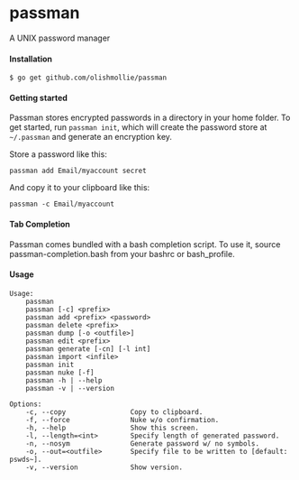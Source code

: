 # passman
A UNIX password manager

#### Installation
```
$ go get github.com/olishmollie/passman
```

#### Getting started
Passman stores encrypted passwords in a directory in your home folder. To get started, run `passman init`, which will create the password store at `~/.passman` and generate an encryption key. 

Store a password like this:
```
passman add Email/myaccount secret
```
And copy it to your clipboard like this:
```
passman -c Email/myaccount
```

#### Tab Completion
Passman comes bundled with a bash completion script. To use it, source passman-completion.bash from your bashrc or bash_profile.

#### Usage
```
Usage:
	passman
	passman [-c] <prefix>
	passman add <prefix> <password>
	passman delete <prefix>
	passman dump [-o <outfile>]
	passman edit <prefix>
	passman generate [-cn] [-l int]
	passman import <infile>
	passman init
	passman nuke [-f]
	passman -h | --help
	passman -v | --version

Options:
	-c, --copy                Copy to clipboard. 	  
	-f, --force               Nuke w/o confirmation.
	-h, --help                Show this screen.
	-l, --length=<int>        Specify length of generated password.
	-n, --nosym               Generate password w/ no symbols.
	-o, --out=<outfile>       Specify file to be written to [default: pswds~].
	-v, --version             Show version.
```